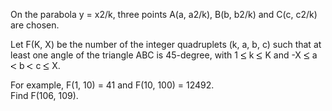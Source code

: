   <p>  On the parabola y = x2/k, three points A(a, a2/k), B(b, b2/k) and C(c, c2/k) are chosen.  </p>  <p>  Let F(K, X) be the number of the integer quadruplets (k, a, b, c) such that at least one angle of the triangle ABC is 45-degree, with 1 <img src='images/symbol_le.gif' width='10' height='12' alt='&le;' border='0' style='vertical-align:middle;' /> k <img src='images/symbol_le.gif' width='10' height='12' alt='&le;' border='0' style='vertical-align:middle;' /> K and -X <img src='images/symbol_le.gif' width='10' height='12' alt='&le;' border='0' style='vertical-align:middle;' /> a <img src='images/symbol_lt.gif' width='10' height='10' alt='&lt;' border='0' style='vertical-align:middle;' /> b <img src='images/symbol_lt.gif' width='10' height='10' alt='&lt;' border='0' style='vertical-align:middle;' /> c <img src='images/symbol_le.gif' width='10' height='12' alt='&le;' border='0' style='vertical-align:middle;' /> X.  </p>  <p>  For example, F(1, 10) = 41 and F(10, 100) = 12492.<br />  Find F(106, 109).  </p>  